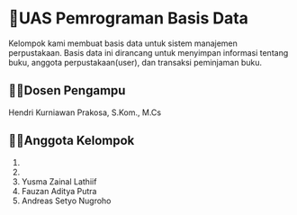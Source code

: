 # 📕UAS Pemrograman Basis Data

Kelompok kami membuat basis data untuk sistem manajemen perpustakaan. Basis data ini dirancang untuk menyimpan informasi tentang buku, anggota perpustakaan(user), dan transaksi peminjaman buku.

## 👨‍⚖️Dosen Pengampu

Hendri Kurniawan Prakosa, S.Kom., M.Cs

## 👨‍🎓Anggota Kelompok

1. 
2. 
3. Yusma Zainal Lathiif
4. Fauzan Aditya Putra
5. Andreas Setyo Nugroho

